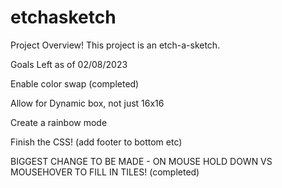 # etchasketch
Project Overview!
This project is an etch-a-sketch.

Goals Left as of 02/08/2023

Enable color swap (completed)

Allow for Dynamic box, not just 16x16

Create a rainbow mode

Finish the CSS! (add footer to bottom etc)

BIGGEST CHANGE TO BE MADE - ON MOUSE HOLD DOWN VS MOUSEHOVER TO FILL IN TILES! (completed)
